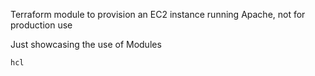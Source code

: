 Terraform module to provision an EC2 instance running Apache, not for production use

Just showcasing the use of Modules


```
hcl
```

```

```
